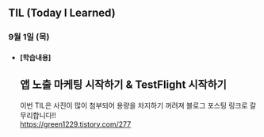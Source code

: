 ## TIL (Today I Learned)

### 9월 1일 (목)   

- #### [학습내용] 
  ## 앱 노출 마케팅 시작하기 & TestFlight 시작하기
  이번 TIL은 사진이 많이 첨부되어 용량을 차지하기 꺼려져 블로그 포스팅 링크로 갈무리합니다!!                
  https://green1229.tistory.com/277
